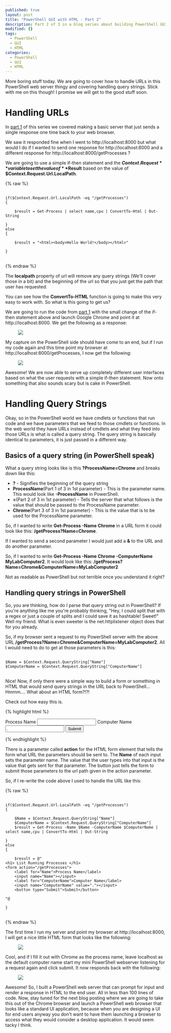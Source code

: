 ```yaml
---
published: true
layout: post
title: "PowerShell GUI with HTML - Part 2"
description: Part 2 of 3 in a blog series about building PowerShell GUIs using HTML and javascript.
modified: {}
tags: 
  - PowerShell
  - GUI
  - HTML
categories: 
  - PowerShell
  - GUI
  - HTML
---
```


More boring stuff today. We are going to cover how to handle URLs in this PowerShell web server thingy and covering handling query strings. Stick with me on this though! I promise we will get to the good stuff soon.

# Handling URLs

In [part 1](http://tiberriver256.github.io/powershell/gui/html/AngularJS-PowerShell-GUI-Pt1/) of this series we covered making a basic server that just sends a single response one time back to your web browser.

We saw it responded fine when I went to http://localhost:8000 but what would I do if I wanted to send one response for http://localhost:8000 and a different response for http://localhost:8000/getProcesses ?

We are going to use a simple if-then statement and the **$Context.Request** variable to set the value of **$Result** based on the value of **$Context.Request.Url.LocalPath**.

{% raw %}
<pre> <code class="ps">
if($Context.Request.Url.LocalPath -eq "/getProcesses")
{

    $result = Get-Process | select name,cpu | ConvertTo-Html | Out-String

}
else 
{

    $result = "&lt;html&gt;&lt;body&gt;Hello World!&lt;/body&gt;&lt;/html&gt;"

}
</code> </pre>
{% endraw %}

The **localpath** property of url will remove any query strings (We'll cover those in a bit) and the beginning of the url so that you just get the path that user has requested.

You can see how the **ConvertTo-HTML** function is going to make this very easy to work with. So what is this going to get us?

We are going to run the code from [part 1](http://tiberriver256.github.io/powershell/gui/html/AngularJS-PowerShell-GUI-Pt1/) with the small change of the if-then statement above and launch Google Chrome and point it at http://localhost:8000. We get the following as a response:

<figure>
	<img src="{{ site.url }}/images/HelloWorld.png">
</figure>

My capture on the PowerShell side should have come to an end, but if I run my code again and this time point my browser at http://localhost:8000/getProcesses, I now get the following:

<figure>
	<img src="{{ site.url }}/images/WebGUIGetProcesses.png">
</figure>

Awesome! We are now able to serve up completely different user interfaces based on what the user requests with a simple if-then statement. Now onto something that also sounds scary but is cake in PowerShell.

# Handling Query Strings

Okay, so in the PowerShell world we have cmdlets or functions that run code and we have parameters that we feed to those cmdlets or functions. In the web world they have URLs instead of cmdlets and what they feed into those URLs is what is called a query string. The query string is basically identical to parameters, it is just passed in a different way.

## Basics of a query string (in PowerShell speak)

What a query string looks like is this **?ProcessName=Chrome** and breaks down like this:

* **?** - Signifies the beginning of the query string
* **ProcessName**(Part 1 of 3 in 1st parameter) - This is the parameter name. This would look like **-ProcessName** in PowerShell.
* **=**(Part 2 of 3 in 1st parameter) - Tells the server that what follows is the value that should be passed to the ProcessName parameter.
* **Chrome**(Part 3 of 3 in 1st parameter) - This is the value that is to be used for the ProcessName parameter.

So, if I wanted to write **Get-Process -Name Chrome** in a URL form it could look like this: **/getProcess?Name=Chrome**. 

If I wanted to send a second parameter I would just add a **&** to the URL and do another parameter. 

So, if I wanted to write **Get-Process -Name Chrome -ComputerName MyLabComputer2**. It would look like this: **/getProcess?Name=Chrome&ComputerName=MyLabComputer2**

Not as readable as PowerShell but not terrible once you understand it right?

## Handling query strings in PowerShell

So, you are thinking, how do I parse that query string out in PowerShell? If you're anything like me you're probably thinking, "Hey, I could split that with a regex or just a couple of splits and I could save it as hashtable! Sweet!" Well my friend. What is even sweeter is the net.httplistener object does that for you already.

So, if my browser sent a request to my PowerShell server with the above URL **/getProcess?Name=Chrome&ComputerName=MyLabComputer2**. All I would need to do to get at those parameters is this:

<pre> <code class="ps">
$Name = $Context.Request.QueryString["Name"]
$ComputerName = $Context.Request.QueryString["ComputerName"]
</code> </pre>

Nice! Now, if only there were a simple way to build a form or something in HTML that would send query strings in the URL back to PowerShell... Hmmm.... What about an HTML form?!?!

Check out how easy this is. 

{% highlight html %}
<form action="/getProcesses">
    <label for="Name">Process Name</label>
    <input name="Name"></input>
    <label for="ComputerName">Computer Name</label>
    <input name="ComputerName" value="."></input>
    <button type="Submit">Submit</button>
</form>
{% endhighlight %}

There is a parameter called **action** for the HTML form element that tells the form what URL the parameters should be sent to. The **Name** of each input sets the parameter name. The value that the user types into that input is the value that gets sent for that parameter. The button just tells the form to submit those parameters to the url path given in the action parameter.

So, if I re-write the code above I used to handle the URL like this:

{% raw %}
<pre> <code class="ps">
if($Context.Request.Url.LocalPath -eq "/getProcesses")
{

    $Name = $Context.Request.QueryString["Name"]
    $ComputerName = $Context.Request.QueryString["ComputerName"]
    $result = Get-Process -Name $Name -ComputerName $ComputerName | select name,cpu | ConvertTo-Html | Out-String

}
else 
{

    $result = @"
&lt;h1&gt; List Running Processes &lt;/h1&gt;
&lt;form action="/getProcesses"&gt;
    &lt;label for="Name"&gt;Process Name&lt;/label&gt;
    &lt;input name="Name"&gt;&lt;/input&gt;
    &lt;label for="ComputerName"&gt;Computer Name&lt;/label&gt;
    &lt;input name="ComputerName" value="."&gt;&lt;/input&gt;
    &lt;button type="Submit"&gt;Submit&lt;/button&gt;
</form>
"@

}
</code> </pre>
{% endraw %}

The first time I run my server and point my browser at http://localhost:8000, I will get a nice little HTML form that looks like the following:

<figure>
	<img src="{{ site.url }}/images/PowerShellHTMLForm.png">
</figure>

Cool, and if I fill it out with Chrome as the process name, leave localhost as the default computer name start my mini PowerShell webserver listening for a request again and click submit. It now responds back with the following:

<figure>
	<img src="{{ site.url }}/images/PowerShellHTMLFormResult.png">
</figure>

Awesome! So, I built a PowerShell web server that can prompt for input and render a response in HTML to the end user. All in less than 100 lines of code. Now, stay tuned for the next blog posting where we are going to take this out of the Chrome browser and launch a PowerShell web browser that looks like a standard UI application, because when you are designing a UI for end users anyway you don't want to have them launching a browser to access what they would consider a desktop application. It would seem tacky I think.